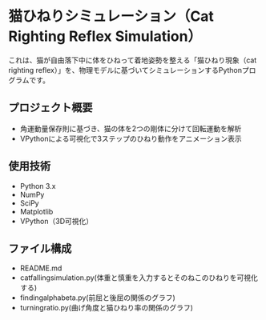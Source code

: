 # 猫ひねりシミュレーション（Cat Righting Reflex Simulation）
これは、猫が自由落下中に体をひねって着地姿勢を整える「猫ひねり現象（cat righting reflex）」を、物理モデルに基づいてシミュレーションするPythonプログラムです。

## プロジェクト概要

- 角運動量保存則に基づき、猫の体を2つの剛体に分けて回転運動を解析
- VPythonによる可視化で3ステップのひねり動作をアニメーション表示

## 使用技術

- Python 3.x
- NumPy
- SciPy
- Matplotlib
- VPython（3D可視化）

## ファイル構成
- README.md
- catfallingsimulation.py(体重と慎重を入力するとそのねこのひねりを可視化する)
- findingalphabeta.py(前屈と後屈の関係のグラフ)
- turningratio.py(曲げ角度と猫ひねり率の関係のグラフ)

  
